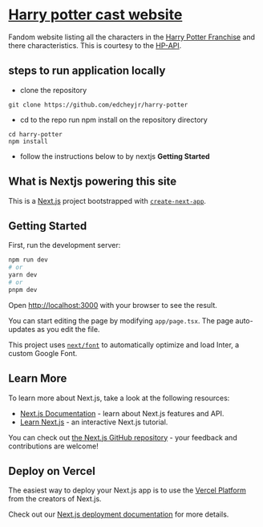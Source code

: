 # [Harry potter cast website](https://moviecast.vercel.app/)

Fandom website listing all the characters in the [Harry Potter Franchise](https://www.imdb.com/title/tt0241527/) and there characteristics. This is courtesy to the [HP-API](https://hp-api.onrender.com/).

<!-- todo add screenshots and also link to the website -->

<!-- steps to run application locally -->

## steps to run application locally

- clone the repository

```
git clone https://github.com/edcheyjr/harry-potter
```

- cd to the repo run npm install on the repository directory

```
cd harry-potter
npm install
```

- follow the instructions below to by nextjs **Getting Started**

## What is Nextjs powering this site

This is a [Next.js](https://nextjs.org/) project bootstrapped with [`create-next-app`](https://github.com/vercel/next.js/tree/canary/packages/create-next-app).

## Getting Started

First, run the development server:

```bash
npm run dev
# or
yarn dev
# or
pnpm dev
```

Open [http://localhost:3000](http://localhost:3000) with your browser to see the result.

You can start editing the page by modifying `app/page.tsx`. The page auto-updates as you edit the file.

This project uses [`next/font`](https://nextjs.org/docs/basic-features/font-optimization) to automatically optimize and load Inter, a custom Google Font.

## Learn More

To learn more about Next.js, take a look at the following resources:

- [Next.js Documentation](https://nextjs.org/docs) - learn about Next.js features and API.
- [Learn Next.js](https://nextjs.org/learn) - an interactive Next.js tutorial.

You can check out [the Next.js GitHub repository](https://github.com/vercel/next.js/) - your feedback and contributions are welcome!

## Deploy on Vercel

The easiest way to deploy your Next.js app is to use the [Vercel Platform](https://vercel.com/new?utm_medium=default-template&filter=next.js&utm_source=create-next-app&utm_campaign=create-next-app-readme) from the creators of Next.js.

Check out our [Next.js deployment documentation](https://nextjs.org/docs/deployment) for more details.
